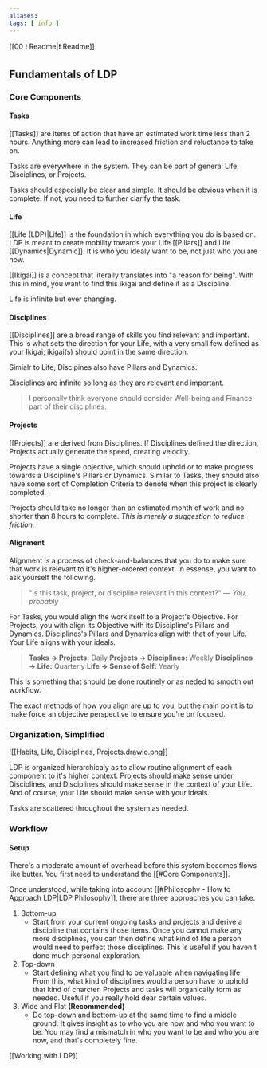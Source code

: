 ```yaml
---
aliases: 
tags: [ info ]
---
```

[[00 ❗ Readme|❗ Readme]]
## Fundamentals of LDP
### Core Components
#### Tasks
[[Tasks]] are items of action that have an estimated work time less than 2 hours. Anything more can lead to increased friction and reluctance to take on.

Tasks are everywhere in the system. They can be part of general Life, Disciplines, or Projects.

Tasks should especially be clear and simple. It should be obvious when it is complete. If not, you need to further clarify the task.

#### Life
[[Life (LDP)|Life]] is the foundation in which everything you do is based on. LDP is meant to create mobility towards your Life [[Pillars]] and Life [[Dynamics|Dynamic]]. It is who you idealy want to be, not just who you are now.

[[Ikigai]] is a concept that literally translates into "a reason for being". With this in mind, you want to find this ikigai and define it as a Discipline.

Life is infinite but ever changing.

#### Disciplines
[[Disciplines]] are a broad range of skills you find relevant and important. This is what sets the direction for your Life, with a very small few defined as your Ikigai; ikigai(s) should point in the same direction.

Simialr to Life, Discipines also have Pillars and Dynamics. 

Disciplines are infinite so long as they are relevant and important.

> I personally think everyone should consider Well-being and Finance part of their disciplines.

#### Projects
[[Projects]] are derived from Disciplines. If Disciplines defined the direction, Projects actually generate the speed, creating velocity.

Projects have a single objective, which should uphold or to make progress towards a Discipline's Pillars or Dynamics. Similar to Tasks, they should also have some sort of Completion Criteria to denote when this project is clearly completed.

Projects should take no longer than an estimated month of work and no shorter than 8 hours to complete. *This is merely a suggestion to reduce friction.*

#### Alignment
Alignment is a process of check-and-balances that you do to make sure that work is relevant to it's higher-ordered context. In essense, you want to ask yourself the following.

> "Is this task, project, or discipline relevant in this context?" 
> — <cite>You, probably</cite>

For Tasks, you would align the work itself to a Project's Objective. For Projects, you with align its Objective with its Discipline's Pillars and Dynamics. Disciplines's Pillars and Dynamics align with that of your Life. Your Life aligns with your ideals.

> **Tasks $\rightarrow$ Projects:** Daily
> **Projects $\rightarrow$ Disciplines:** Weekly
> **Disciplines $\rightarrow$ Life:** Quarterly
> **Life $\rightarrow$ Sense of Self:** Yearly

This is something that should be done routinely or as neded to smooth out workflow.

The exact methods of how you align are up to you, but the main point is to make force an objective perspective to ensure you're on focused.

### Organization, Simplified
![[Habits, Life, Disciplines, Projects.drawio.png]]

LDP is organized hierarchicaly as to allow routine alignment of each component to it's higher context. Projects should make sense under Disciplines, and Disciplines should make sense in the context of your Life. And of course, your Life should make sense with your ideals.

Tasks are scattered throughout the system as needed.

### Workflow
#### Setup
There's a moderate amount of overhead before this system becomes flows like butter. You first need to understand the [[#Core Components]].

Once understood, while taking into account [[#Philosophy - How to Approach LDP|LDP Philosophy]], there are three approaches you can take.
1. Bottom-up
	- Start from your current ongoing tasks and projects and derive a discipline that contains those items. Once you cannot make any more disciplines, you can then define what kind of life a person would need to perfect those disciplines. This is useful if you haven't done much personal exploration.
2. Top-down
	- Start defining what you find to be valuable when navigating life. From this, what kind of disciplines would a person have to uphold that kind of charcter. Projects and tasks will organically form as needed. Useful if you really hold dear certain values.
3. Wide and Flat **(Recommended)**
	- Do top-down and bottom-up at the same time to find a middle ground. It gives insight as to who you are now and who you want to be. You may find a mismatch in who you want to be and who you are now, and that's completely fine.

[[Working with LDP]]
